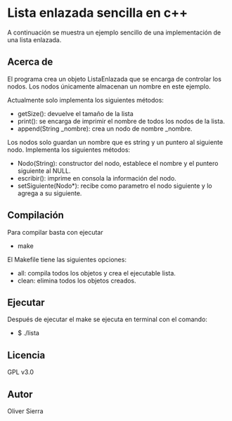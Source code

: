 # Lista enlazada sencilla en c++

A continuación se muestra un ejemplo sencillo de una implementación de una lista enlazada. 

## Acerca de
El programa crea un objeto ListaEnlazada que se encarga de controlar los nodos. Los nodos únicamente almacenan un nombre en este ejemplo. 

Actualmente solo implementa  los siguientes métodos:

- getSize(): devuelve el tamaño de la lista
- print(): se encarga de imprimir el nombre de todos los nodos de la lista. 
- append(String _nombre): crea un nodo de nombre _nombre. 

Los nodos solo guardan un nombre que es string y un puntero al siguiente nodo. Implementa los siguientes métodos:

- Nodo(String): constructor del nodo, establece el nombre y el puntero siguiente al NULL. 
- escribir(): imprime en consola la información del nodo. 
- setSiguiente(Nodo*): recibe como parametro el nodo siguiente y lo agrega a su siguiente. 

## Compilación

Para compilar basta con ejecutar 

- make

El Makefile tiene las siguientes opciones:

- all: compila todos los objetos y crea el ejecutable lista. 
- clean: elimina todos los objetos creados. 

## Ejecutar

Después de ejecutar el make se ejecuta en terminal con el comando:

- $ ./lista

## Licencia

GPL v3.0

## Autor

Oliver Sierra